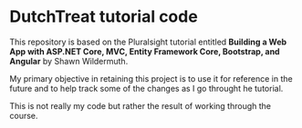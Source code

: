 # DutchTreat tutorial code
This repository is based on the Pluralsight tutorial entitled **Building a Web App with ASP.NET Core, MVC, Entity Framework Core, Bootstrap, and Angular** by Shawn Wildermuth.

My primary objective in retaining this project is to use it for reference in the future and to help track some of the changes as I go throught he tutorial.

This is not really my code but rather the result of working through the course.
